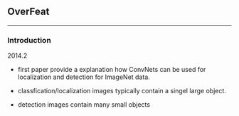 ## OverFeat
---
### Introduction
2014.2  
* first paper provide a explanation how ConvNets can be used for localization and detection for ImageNet data.  

* classfication/localization images typically contain a singel large object.  
* detection images contain many small objects


